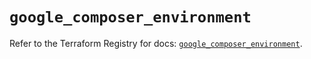 # `google_composer_environment`

Refer to the Terraform Registry for docs: [`google_composer_environment`](https://registry.terraform.io/providers/hashicorp/google-beta/6.41.0/docs/resources/google_composer_environment).
